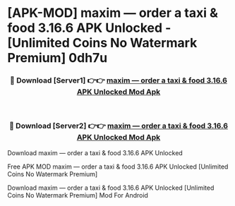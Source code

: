 # [APK-MOD] maxim — order a taxi & food 3.16.6 APK Unlocked - [Unlimited Coins No Watermark Premium] 0dh7u



<div align="center">
<h3>🔴 Download [Server1] 👉👉 <a href="https://momento.my/?title=maxim_—_order_a_taxi_&_food_3.16.6_APK_Unlocked">maxim — order a taxi & food 3.16.6 APK Unlocked Mod Apk</a></h3><br>

<h3>🔴 Download [Server2] 👉👉 <a href="https://momento.my/?title=maxim_—_order_a_taxi_&_food_3.16.6_APK_Unlocked">maxim — order a taxi & food 3.16.6 APK Unlocked Mod Apk</a></h3>
</div>



Download maxim — order a taxi & food 3.16.6 APK Unlocked 

Free APK MOD maxim — order a taxi & food 3.16.6 APK Unlocked [Unlimited Coins No Watermark Premium]

Download maxim — order a taxi & food 3.16.6 APK Unlocked [Unlimited Coins No Watermark Premium] Mod For Android
